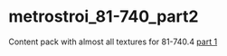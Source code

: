 # metrostroi_81-740_part2
Content pack with almost all textures for 81-740.4
[part 1](https://github.com/LiWinDom/metrostroi_81-740_part1)
